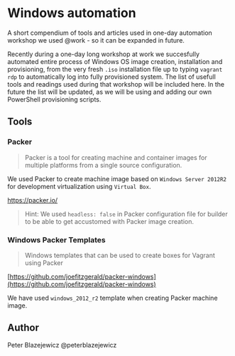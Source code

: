 # Windows automation

A short compendium of tools and articles used in one-day automation workshop we used @work - so it can be expanded in future.

Recently during a one-day long workshop at work we succesfully automated entire process of Windows OS image creation, installation and provisioning, from the very fresh `.iso` installation file up to typing `vagrant rdp` to automatically log into fully provisioned system. The list of usefull tools and readings used during that workshop will be included here.
In the future the list will be updated, as we will be using and adding our own PowerShell provisioning scripts.

## Tools

### Packer

> Packer is a tool for creating machine and container images for multiple platforms from a single source configuration.

We used Packer to create machine image based on `Windows Server 2012R2` for development virtualization using `Virtual Box`.

https://packer.io/

> Hint: We used `headless: false` in Packer configuration file for builder to be able to get accustomed with Packer image creation.

### Windows Packer Templates

> Windows templates that can be used to create boxes for Vagrant using Packer

[https://github.com/joefitzgerald/packer-windows](https://github.com/joefitzgerald/packer-windows)

We have used `windows_2012_r2` template when creating Packer machine image.


## Author

Peter Blazejewicz
@peterblazejewicz
